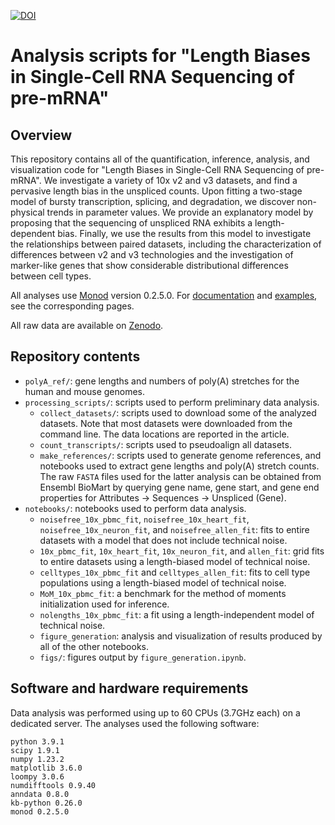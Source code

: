 
[![DOI](https://zenodo.org/badge/DOI/10.5281/zenodo.7388133.svg)](https://doi.org/10.5281/zenodo.7388133)

# Analysis scripts for "Length Biases in Single-Cell RNA Sequencing of pre-mRNA"

## Overview

This repository contains all of the quantification, inference, analysis, and visualization code for "Length Biases in Single-Cell RNA Sequencing of pre-mRNA". We investigate a variety of 10x v2 and v3 datasets, and find a pervasive length bias in the unspliced counts. Upon fitting a two-stage model of bursty transcription, splicing, and degradation, we discover non-physical trends in parameter values. We provide an explanatory model by proposing that the sequencing of unspliced RNA exhibits a length-dependent bias. Finally, we use the results from this model to investigate the relationships between paired datasets, including the characterization of differences between v2 and v3 technologies and the investigation of marker-like genes that show considerable distributional differences between cell types.

All analyses use [Monod](https://github.com/pachterlab/monod) version 0.2.5.0. For [documentation](https://monod-examples.readthedocs.io/en/latest/) and [examples](https://github.com/pachterlab/monod_examples), see the corresponding pages.

All raw data are available on [Zenodo](https://zenodo.org/record/7388133).

## Repository contents 

* `polyA_ref/`: gene lengths and numbers of poly(A) stretches for the human and mouse genomes.
* `processing_scripts/`: scripts used to perform preliminary data analysis.
  * `collect_datasets/`: scripts used to download some of the analyzed datasets. Note that most datasets were downloaded from the command line. The data locations are reported in the article. 
  * `count_transcripts/`: scripts used to pseudoalign all datasets.
  * `make_references/`: scripts used to generate genome references, and notebooks used to extract gene lengths and poly(A) stretch counts. The raw `FASTA` files used for the latter analysis can be obtained from Ensembl BioMart by querying gene name, gene start, and gene end properties for Attributes -> Sequences -> Unspliced (Gene).
* `notebooks/`: notebooks used to perform data analysis.
  *  `noisefree_10x_pbmc_fit`, `noisefree_10x_heart_fit`, `noisefree_10x_neuron_fit`, and `noisefree_allen_fit`: fits to entire datasets with a model that does not include technical noise.
  *  `10x_pbmc_fit`, `10x_heart_fit`, `10x_neuron_fit`, and `allen_fit`: grid fits to entire datasets using a length-biased model of technical noise.
  *  `celltypes_10x_pbmc_fit` and `celltypes_allen_fit`: fits to cell type populations using a length-biased model of technical noise.
  *  `MoM_10x_pbmc_fit`: a benchmark for the method of moments initialization used for inference.
  *  `nolengths_10x_pbmc_fit`: a fit using a length-independent model of technical noise.
  *  `figure_generation`: analysis and visualization of results produced by all of the other notebooks.
  *  `figs/`: figures output by `figure_generation.ipynb`.

## Software and hardware requirements

Data analysis was performed using up to 60 CPUs (3.7GHz each) on a dedicated server. The analyses used the following software:

```
python 3.9.1
scipy 1.9.1
numpy 1.23.2
matplotlib 3.6.0
loompy 3.0.6
numdifftools 0.9.40
anndata 0.8.0
kb-python 0.26.0
monod 0.2.5.0
```
